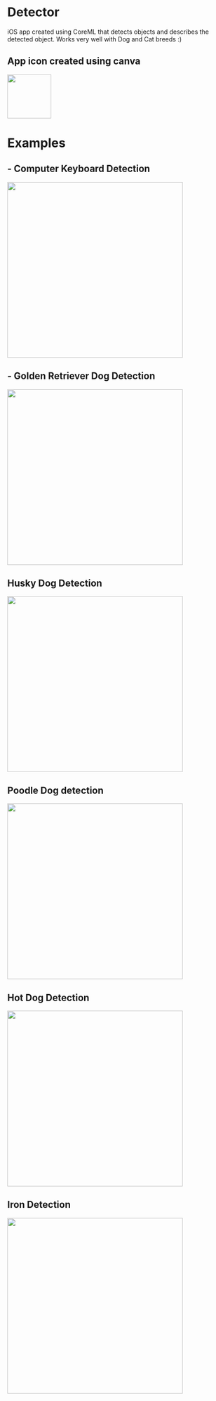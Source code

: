 # Detector
iOS app created using CoreML that detects objects and describes the detected object. Works very well with Dog and Cat breeds :)

## App icon created using canva
<img src="https://user-images.githubusercontent.com/17066229/34949322-dbef6f14-fa63-11e7-87f2-d5a0f3d3fe32.png" width=100>


# Examples
## - Computer Keyboard Detection
<img src="https://user-images.githubusercontent.com/17066229/34948490-617a2fdc-fa61-11e7-897b-ebe871e49ff9.PNG" width="400">

## - Golden Retriever Dog Detection
<img src="https://user-images.githubusercontent.com/17066229/34948493-61c474ca-fa61-11e7-857b-484c8c17aa87.PNG" width="400">

## Husky Dog Detection
<img src="https://user-images.githubusercontent.com/17066229/34948495-620d6dd8-fa61-11e7-85bc-7279d7a45138.PNG" width="400">

## Poodle Dog detection
<img src="https://user-images.githubusercontent.com/17066229/34948496-625c6b0e-fa61-11e7-8569-53eb8d2dd611.PNG" width="400">

## Hot Dog Detection
<img src="https://user-images.githubusercontent.com/17066229/34948497-62a5272c-fa61-11e7-9da6-ddc2b707b835.PNG" width="400">

## Iron Detection
<img src="https://user-images.githubusercontent.com/17066229/34948499-634c4c64-fa61-11e7-8526-341e3bbed22d.PNG" width="400">

